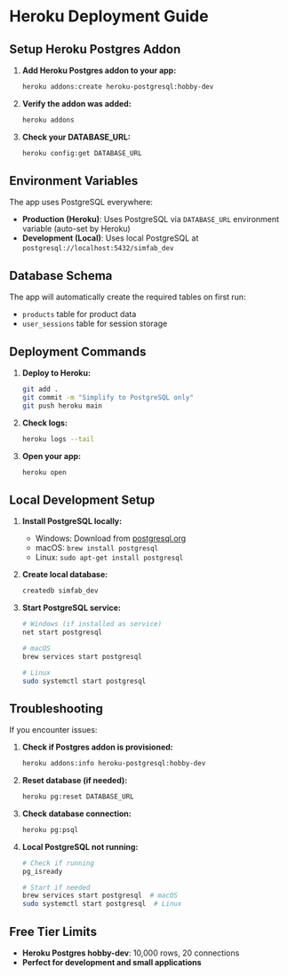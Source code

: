 # Heroku Deployment Guide

## Setup Heroku Postgres Addon

1. **Add Heroku Postgres addon to your app:**
   ```bash
   heroku addons:create heroku-postgresql:hobby-dev
   ```

2. **Verify the addon was added:**
   ```bash
   heroku addons
   ```

3. **Check your DATABASE_URL:**
   ```bash
   heroku config:get DATABASE_URL
   ```

## Environment Variables

The app uses PostgreSQL everywhere:
- **Production (Heroku)**: Uses PostgreSQL via `DATABASE_URL` environment variable (auto-set by Heroku)
- **Development (Local)**: Uses local PostgreSQL at `postgresql://localhost:5432/simfab_dev`

## Database Schema

The app will automatically create the required tables on first run:
- `products` table for product data
- `user_sessions` table for session storage

## Deployment Commands

1. **Deploy to Heroku:**
   ```bash
   git add .
   git commit -m "Simplify to PostgreSQL only"
   git push heroku main
   ```

2. **Check logs:**
   ```bash
   heroku logs --tail
   ```

3. **Open your app:**
   ```bash
   heroku open
   ```

## Local Development Setup

1. **Install PostgreSQL locally:**
   - Windows: Download from [postgresql.org](https://www.postgresql.org/download/windows/)
   - macOS: `brew install postgresql`
   - Linux: `sudo apt-get install postgresql`

2. **Create local database:**
   ```bash
   createdb simfab_dev
   ```

3. **Start PostgreSQL service:**
   ```bash
   # Windows (if installed as service)
   net start postgresql
   
   # macOS
   brew services start postgresql
   
   # Linux
   sudo systemctl start postgresql
   ```

## Troubleshooting

If you encounter issues:

1. **Check if Postgres addon is provisioned:**
   ```bash
   heroku addons:info heroku-postgresql:hobby-dev
   ```

2. **Reset database (if needed):**
   ```bash
   heroku pg:reset DATABASE_URL
   ```

3. **Check database connection:**
   ```bash
   heroku pg:psql
   ```

4. **Local PostgreSQL not running:**
   ```bash
   # Check if running
   pg_isready
   
   # Start if needed
   brew services start postgresql  # macOS
   sudo systemctl start postgresql  # Linux
   ```

## Free Tier Limits

- **Heroku Postgres hobby-dev**: 10,000 rows, 20 connections
- **Perfect for development and small applications**